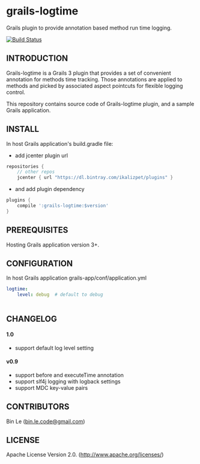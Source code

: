 # grails-logtime
Grails plugin to provide annotation based method run time logging.

[![Build Status](https://travis-ci.org/binlecode/grails-logtime.svg?branch=dev-g31)](https://travis-ci.org/binlecode/grails-logtime)
 
## INTRODUCTION 

Grails-logtime is a Grails 3 plugin that provides a set of convenient annotation for methods time tracking.
Those annotations are applied to methods and picked by associated aspect pointcuts for flexible logging control.  

This repository contains source code of Grails-logtime plugin, and a sample Grails application.

## INSTALL

In host Grails application's build.gradle file:

- add jcenter plugin url

```groovy
repositories {
    // other repos
    jcenter { url "https://dl.bintray.com/ikalizpet/plugins" }
```

- and add plugin dependency
```groovy
plugins {
    compile ':grails-logtime:$version'
}
```

## PREREQUISITES

Hosting Grails application version 3+.


## CONFIGURATION


In host Grails application grails-app/conf/application.yml

```yaml
logtime:
    level: debug  # default to debug
        
```

## CHANGELOG

#### 1.0
* support default log level setting

#### v0.9
* support before and executeTime annotation
* support slf4j logging with logback settings
* support MDC key-value pairs

## CONTRIBUTORS

Bin Le (bin.le.code@gmail.com)


## LICENSE

Apache License Version 2.0. (http://www.apache.org/licenses/)
